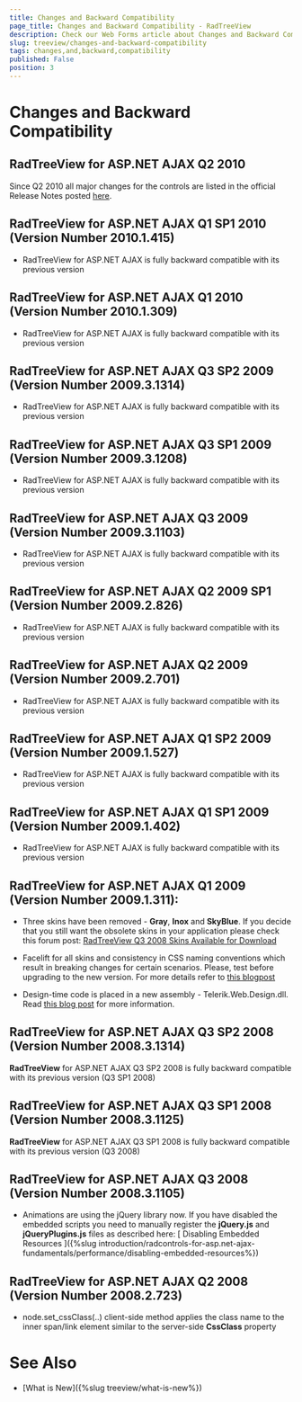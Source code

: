 ```yaml
---
title: Changes and Backward Compatibility
page_title: Changes and Backward Compatibility - RadTreeView
description: Check our Web Forms article about Changes and Backward Compatibility.
slug: treeview/changes-and-backward-compatibility
tags: changes,and,backward,compatibility
published: False
position: 3
---
```


# Changes and Backward Compatibility



## RadTreeView for ASP.NET AJAX Q2 2010

Since Q2 2010 all major changes for the controls are listed in the official Release Notes posted [here](https://www.telerik.com/products/aspnet-ajax/whats-new/release-history.aspx).

## RadTreeView for ASP.NET AJAX Q1 SP1 2010 (Version Number 2010.1.415)

* RadTreeView for ASP.NET AJAX is fully backward compatible with its previous version

## RadTreeView for ASP.NET AJAX Q1 2010 (Version Number 2010.1.309)

* RadTreeView for ASP.NET AJAX is fully backward compatible with its previous version

## RadTreeView for ASP.NET AJAX Q3 SP2 2009 (Version Number 2009.3.1314)

* RadTreeView for ASP.NET AJAX is fully backward compatible with its previous version

## RadTreeView for ASP.NET AJAX Q3 SP1 2009 (Version Number 2009.3.1208)

* RadTreeView for ASP.NET AJAX is fully backward compatible with its previous version

## RadTreeView for ASP.NET AJAX Q3 2009 (Version Number 2009.3.1103)

* RadTreeView for ASP.NET AJAX is fully backward compatible with its previous version

## RadTreeView for ASP.NET AJAX Q2 2009 SP1 (Version Number 2009.2.826)

* RadTreeView for ASP.NET AJAX is fully backward compatible with its previous version

## RadTreeView for ASP.NET AJAX Q2 2009 (Version Number 2009.2.701)

* RadTreeView for ASP.NET AJAX is fully backward compatible with its previous version

## RadTreeView for ASP.NET AJAX Q1 SP2 2009 (Version Number 2009.1.527)

* RadTreeView for ASP.NET AJAX is fully backward compatible with its previous version

## RadTreeView for ASP.NET AJAX Q1 SP1 2009 (Version Number 2009.1.402)

* RadTreeView for ASP.NET AJAX is fully backward compatible with its previous version

## RadTreeView for ASP.NET AJAX Q1 2009 (Version Number 2009.1.311):

* Three skins have been removed - **Gray**, **Inox** and **SkyBlue**. If you decide that you still want the obsolete skins in your application please check this forum post: [RadTreeView Q3 2008 Skins Available for Download](https://www.telerik.com/community/forums/aspnet-ajax/treeview/radtreeview-q3-2008-skins-available-for-download.aspx)

* Facelift for all skins and consistency in CSS naming conventions which result in breaking changes for certain scenarios. Please, test before upgrading to the new version. For more details refer to [this blogpost](https://blogs.telerik.com/tervelpeykov/posts/09-02-23/RadControls_for_ASP_NET_AJAX_receive_a_major_face-lift.aspx)

* Design-time code is placed in a new assembly - Telerik.Web.Design.dll. Read [this blog post](https://blogs.telerik.com/atanaskorchev/posts/09-03-06/Meet_Telerik_Web_Design_dll.aspx) for more information.

## RadTreeView for ASP.NET AJAX Q3 SP2 2008 (Version Number 2008.3.1314)

**RadTreeView** for ASP.NET AJAX Q3 SP2 2008 is fully backward compatible with its previous version (Q3 SP1 2008)

## RadTreeView for ASP.NET AJAX Q3 SP1 2008 (Version Number 2008.3.1125)

**RadTreeView** for ASP.NET AJAX Q3 SP1 2008 is fully backward compatible with its previous version (Q3 2008)

## RadTreeView for ASP.NET AJAX Q3 2008 (Version Number 2008.3.1105)

* Animations are using the jQuery library now. If you have disabled the embedded scripts you need to manually register the **jQuery.js** and **jQueryPlugins.js** files as described here: [ Disabling Embedded Resources ]({%slug introduction/radcontrols-for-asp.net-ajax-fundamentals/performance/disabling-embedded-resources%})

## RadTreeView for ASP.NET AJAX Q2 2008 (Version Number 2008.2.723)

* node.set_cssClass(..) client-side method applies the class name to the inner span/link element similar to the server-side **CssClass** property





# See Also

 * [What is New]({%slug treeview/what-is-new%})
